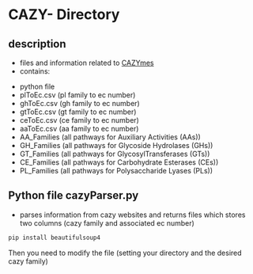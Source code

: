# CAZY- Directory

## description
 - files and information related to [CAZYmes](http://www.cazy.org/)
 - contains:
 + python file
 + plToEc.csv (pl family to ec number)
 + ghToEc.csv (gh family to ec number)
 + gtToEc.csv (gt family to ec number)
 + ceToEc.csv (ce family to ec number)
 + aaToEc.csv (aa family to ec number)
 + AA_Families (all pathways for Auxiliary Activities (AAs))
 + GH_Families (all pathways for Glycoside Hydrolases (GHs))
 + GT_Families (all pathways for GlycosylTransferases (GTs))
 + CE_Families (all pathways for Carbohydrate Esterases (CEs))
 + PL_Families (all pathways for Polysaccharide Lyases (PLs))

## Python file cazyParser.py
- parses information from cazy websites and returns files which stores two columns (cazy family and associated ec number)
```bash
pip install beautifulsoup4
 ```
Then you need to modify the file (setting your directory and the desired cazy family) 
